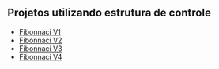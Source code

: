 Projetos utilizando estrutura de controle
-----------------------

* [Fibonnaci V1](https://github.com/robsonoduarte/learn-python/blob/master/python-curso-completo/segundo_projeto/estruturas_controle_projetos/fibonacci_v1.py)
* [Fibonnaci V2](https://github.com/robsonoduarte/learn-python/blob/master/python-curso-completo/segundo_projeto/estruturas_controle_projetos/fibonacci_v2.py)
* [Fibonnaci V3](https://github.com/robsonoduarte/learn-python/blob/master/python-curso-completo/segundo_projeto/estruturas_controle_projetos/fibonacci_v3.py)
* [Fibonnaci V4](https://github.com/robsonoduarte/learn-python/blob/master/python-curso-completo/segundo_projeto/estruturas_controle_projetos/fibonacci_v4.py)
